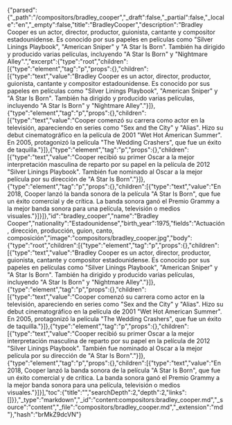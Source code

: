 {"parsed":{"_path":"/compositors/bradley_cooper","_draft":false,"_partial":false,"_locale":"en","_empty":false,"title":"BradleyCooper","description":"Bradley Cooper es un actor, director, productor, guionista, cantante y compositor estadounidense. Es conocido por sus papeles en películas como \"Silver Linings Playbook\", \"American Sniper\" y \"A Star Is Born\". También ha dirigido y producido varias películas, incluyendo \"A Star Is Born\" y \"Nightmare Alley\".","excerpt":{"type":"root","children":[{"type":"element","tag":"p","props":{},"children":[{"type":"text","value":"Bradley Cooper es un actor, director, productor, guionista, cantante y compositor estadounidense. Es conocido por sus papeles en películas como \"Silver Linings Playbook\", \"American Sniper\" y \"A Star Is Born\". También ha dirigido y producido varias películas, incluyendo \"A Star Is Born\" y \"Nightmare Alley\"."}]},{"type":"element","tag":"p","props":{},"children":[{"type":"text","value":"Cooper comenzó su carrera como actor en la televisión, apareciendo en series como \"Sex and the City\" y \"Alias\". Hizo su debut cinematográfico en la película de 2001 \"Wet Hot American Summer\". En 2005, protagonizó la película \"The Wedding Crashers\", que fue un éxito de taquilla."}]},{"type":"element","tag":"p","props":{},"children":[{"type":"text","value":"Cooper recibió su primer Oscar a la mejor interpretación masculina de reparto por su papel en la película de 2012 \"Silver Linings Playbook\". También fue nominado al Oscar a la mejor película por su dirección de \"A Star Is Born\"."}]},{"type":"element","tag":"p","props":{},"children":[{"type":"text","value":"En 2018, Cooper lanzó la banda sonora de la película \"A Star Is Born\", que fue un éxito comercial y de crítica. La banda sonora ganó el Premio Grammy a la mejor banda sonora para una película, televisión o medios visuales."}]}]},"id":"bradley_cooper","name":"Bradley Cooper","nationality":"Estadounidense","birth_year":1975,"fields":"Actuación, dirección, producción, guion, canto, composición","image":"compositors/bradley_cooper.jpg","body":{"type":"root","children":[{"type":"element","tag":"p","props":{},"children":[{"type":"text","value":"Bradley Cooper es un actor, director, productor, guionista, cantante y compositor estadounidense. Es conocido por sus papeles en películas como \"Silver Linings Playbook\", \"American Sniper\" y \"A Star Is Born\". También ha dirigido y producido varias películas, incluyendo \"A Star Is Born\" y \"Nightmare Alley\"."}]},{"type":"element","tag":"p","props":{},"children":[{"type":"text","value":"Cooper comenzó su carrera como actor en la televisión, apareciendo en series como \"Sex and the City\" y \"Alias\". Hizo su debut cinematográfico en la película de 2001 \"Wet Hot American Summer\". En 2005, protagonizó la película \"The Wedding Crashers\", que fue un éxito de taquilla."}]},{"type":"element","tag":"p","props":{},"children":[{"type":"text","value":"Cooper recibió su primer Oscar a la mejor interpretación masculina de reparto por su papel en la película de 2012 \"Silver Linings Playbook\". También fue nominado al Oscar a la mejor película por su dirección de \"A Star Is Born\"."}]},{"type":"element","tag":"p","props":{},"children":[{"type":"text","value":"En 2018, Cooper lanzó la banda sonora de la película \"A Star Is Born\", que fue un éxito comercial y de crítica. La banda sonora ganó el Premio Grammy a la mejor banda sonora para una película, televisión o medios visuales."}]}],"toc":{"title":"","searchDepth":2,"depth":2,"links":[]}},"_type":"markdown","_id":"content:compositors:bradley_cooper.md","_source":"content","_file":"compositors/bradley_cooper.md","_extension":"md"},"hash":"brMkZ9dcVN"}